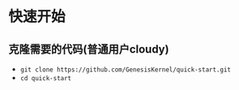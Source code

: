 # 快速开始

## 克隆需要的代码(普通用户cloudy)
* `git clone https://github.com/GenesisKernel/quick-start.git`
* `cd quick-start`
